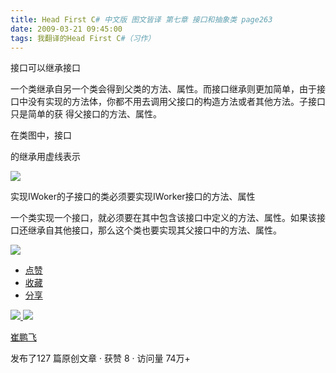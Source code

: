 ```yaml
---
title: Head First C# 中文版 图文皆译 第七章 接口和抽象类 page263
date: 2009-03-21 09:45:00
tags: 我翻译的Head First C#（习作）
---
```

接口可以继承接口

  

一个类继承自另一个类会得到父类的方法、属性。而接口继承则更加简单，由于接口中没有实现的方法体，你都不用去调用父接口的构造方法或者其他方法。子接口只是简单的获
得父接口的方法、属性。

  

在类图中，接口

的继承用虚线表示

![](https://p-blog.csdn.net/images/p_blog_csdn_net/cuipengfei1/EntryImages/20090321/2009-03-21_09-30-11.jpg)

实现IWoker的子接口的类必须要实现IWorker接口的方法、属性

  

一个类实现一个接口，就必须要在其中包含该接口中定义的方法、属性。如果该接口还继承自其他接口，那么这个类也要实现其父接口中的方法、属性。

  

![](https://p-blog.csdn.net/images/p_blog_csdn_net/cuipengfei1/EntryImages/20090321/2009-03-21_09-36-46.jpg)

  * [ 点赞  ](javascript:;)
  * [ 收藏  ](javascript:;)
  * [ 分享 ](javascript:;)

[ ![](https://profile.csdnimg.cn/5/2/5/3_cuipengfei1)
![](https://g.csdnimg.cn/static/user-reg-year/1x/11.png)
](https://blog.csdn.net/cuipengfei1)

[ 崔鹏飞 ](https://blog.csdn.net/cuipengfei1)

发布了127 篇原创文章  ·  获赞 8  ·  访问量 74万+

